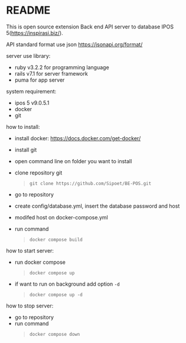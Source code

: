 # README

This is open source extension Back end API server to database IPOS 5(https://inspirasi.biz/).

API standard format use json https://jsonapi.org/format/

server use library:
* ruby v3.2.2 for programming language
* rails v7.1 for server framework
* puma for app server

system requirement:
* ipos 5 v9.0.5.1
* docker
* git


how to install:
* install docker: https://docs.docker.com/get-docker/
* install git
* open command line on folder you want to install
* clone repository git
  >``git clone https://github.com/Sipoet/BE-POS.git``
* go to repository
* create config/database.yml, insert the database password and host

* modifed host on docker-compose.yml
* run command
  >``docker compose build``

how to start server:
* run docker compose
  >`docker compose up`
* if want to run on background add option `-d`
  >`docker compose up -d`

how to stop server:
* go to repository
* run command
  >`docker compose down`

